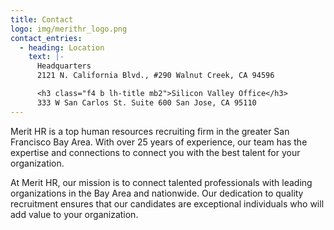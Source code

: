 ```yaml
---
title: Contact
logo: img/merithr_logo.png
contact_entries:
  - heading: Location
    text: |-
      Headquarters 
      2121 N. California Blvd., #290 Walnut Creek, CA 94596

      <h3 class="f4 b lh-title mb2">Silicon Valley Office</h3>
      333 W San Carlos St. Suite 600 San Jose, CA 95110
---
```

<!--StartFragment-->

Merit HR is a top human resources recruiting firm in the greater San Francisco Bay Area. With over 25 years of experience, our team has the expertise and connections to connect you with the best talent for your organization.



At Merit HR, our mission is to connect talented professionals with leading organizations in the Bay Area and nationwide. Our dedication to quality recruitment ensures that our candidates are exceptional individuals who will add value to your organization.

<!--EndFragment-->